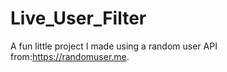 # Live_User_Filter

A fun little project I made using  a random user API from:https://randomuser.me.


